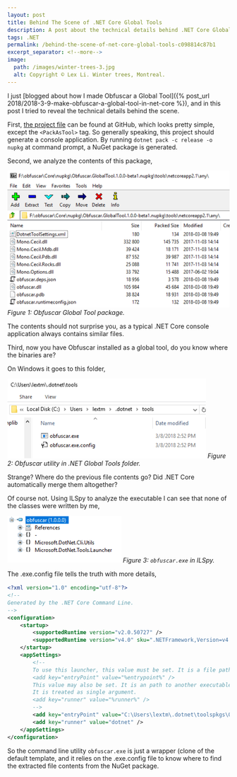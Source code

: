 ```yaml
---
layout: post
title: Behind The Scene of .NET Core Global Tools
description: A post about the technical details behind .NET Core Global Tools.
tags: .NET
permalink: /behind-the-scene-of-net-core-global-tools-c098814c87b1
excerpt_separator: <!--more-->
image:
  path: /images/winter-trees-3.jpg
  alt: Copyright © Lex Li. Winter trees, Montreal.
---
```


I just [blogged about how I made Obfuscar a Global Tool]({% post_url 2018/2018-3-9-make-obfuscar-a-global-tool-in-net-core %}), and in this post I tried to reveal the technical details behind the scene.

<!--more-->

First, [the project file](https://github.com/lextm/obfuscar/blob/globaltool/Core/Core.csproj) can be found at GitHub, which looks pretty simple, except the `<PackAsTool>` tag. So generally speaking, this project should generate a console application. By running `dotnet pack -c release -o nupkg` at command prompt, a NuGet package is generated.

Second, we analyze the contents of this package,

![img-description](/images/obfuscar-global-tool.png)
_Figure 1: Obfuscar Global Tool package._

The contents should not surprise you, as a typical .NET Core console application always contains similar files.

Third, now you have Obfuscar installed as a global tool, do you know where the binaries are?

On Windows it goes to this folder,

![img-description](/images/obfuscar-global-tool-folder.png)
_Figure 2: Obfuscar utility in .NET Global Tools folder._

Strange? Where do the previous file contents go? Did .NET Core automatically merge them altogether?

Of course not. Using ILSpy to analyze the executable I can see that none of the classes were written by me,

![img-description](/images/obfuscar-in-ilspy.png)
_Figure 3: `obfuscar.exe` in ILSpy._

The .exe.config file tells the truth with more details,

```xml
<?xml version="1.0" encoding="utf-8"?>
<!--
Generated by the .NET Core Command Line.
-->
<configuration>
    <startup>
        <supportedRuntime version="v2.0.50727" />
        <supportedRuntime version="v4.0" sku=".NETFramework,Version=v4.5" />
    </startup>
    <appSettings>
        <!--
        To use this launcher, this value must be set. It is a file path or name of the new process being launched.
        <add key="entryPoint" value="%entrypoint%" />
        This value may also be set. It is an path to another executable used to launch the entry point.
        It is treated as single argument.
        <add key="runner" value="%runner%" />
        -->
        <add key="entryPoint" value="C:\Users\lextm\.dotnet\toolspkgs\Obfuscar.GlobalTool\1.0.0-beta1\Obfuscar.GlobalTool\1.0.0-beta1\tools/netcoreapp2.1/any/obfuscar.dll" />
        <add key="runner" value="dotnet" />
    </appSettings>
</configuration>
```

So the command line utility `obfuscar.exe` is just a wrapper (clone of the default template, and it relies on the .exe.config file to know where to find the extracted file contents from the NuGet package.
